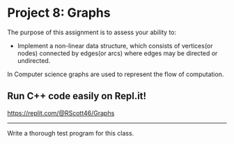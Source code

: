 # Project 8: Graphs
The purpose of this assignment is to assess your ability to:

* Implement a non-linear data structure, which consists of vertices(or nodes) connected by edges(or arcs) where edges may be directed or undirected. 

In Computer science graphs are used to represent the flow of computation.

## Run C++ code easily on Repl.it!
https://replit.com/@RScott46/Graphs

---

Write a thorough test program for this class. 
